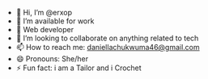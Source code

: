 - 👋 Hi, I’m @erxop
- 👀 I’m available for work
- 🌱 Web developer
- 💞️ I’m looking to collaborate on anything related to tech
- 📫 How to reach me: daniellachukwuma46@gmail.com
- 😄 Pronouns: She/her
- ⚡ Fun fact: i am a Tailor and i Crochet

<!---
erxop/erxop is a ✨ special ✨ repository because its `README.md` (this file) appears on your GitHub profile.
You can click the Preview link to take a look at your changes.
--->
